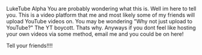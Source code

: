   LukeTube Alpha
You are probably wondering what this is. Well im here to tell you. This is a video platform that me and most likely some of my friends will upload YouTube videos on.
You may be wondering "Why not just upload to YouTube?" The YT boycott. Thats why.
Anyways if you dont feel like hosting your own videos via some method, email me and you could be on here!

Tell your friends!!!!

